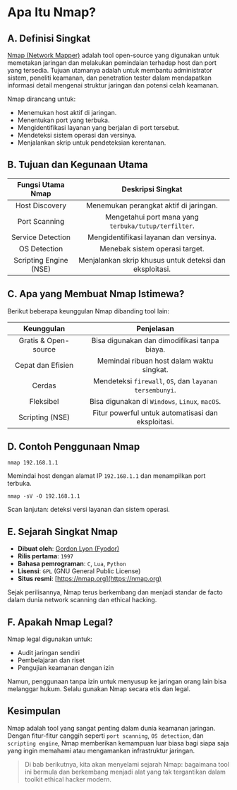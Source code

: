# Apa Itu Nmap?

## A. Definisi Singkat

[Nmap (Network Mapper)](https://nmap.org/) adalah tool open-source yang digunakan untuk memetakan jaringan dan melakukan pemindaian terhadap host dan port yang tersedia. Tujuan utamanya adalah untuk membantu administrator sistem, peneliti keamanan, dan penetration tester dalam mendapatkan informasi detail mengenai struktur jaringan dan potensi celah keamanan.

Nmap dirancang untuk:

- Menemukan host aktif di jaringan.
- Menentukan port yang terbuka.
- Mengidentifikasi layanan yang berjalan di port tersebut.
- Mendeteksi sistem operasi dan versinya.
- Menjalankan skrip untuk pendeteksian kerentanan.

## B. Tujuan dan Kegunaan Utama

| Fungsi Utama Nmap | Deskripsi Singkat | 
|:--:|:--:|
| Host Discovery | Menemukan perangkat aktif di jaringan. |
| Port Scanning	| Mengetahui port mana yang `terbuka/tutup/terfilter`. | 
| Service Detection	| Mengidentifikasi layanan dan versinya. | 
| OS Detection | Menebak sistem operasi target. |
| Scripting Engine (NSE) | Menjalankan skrip khusus untuk deteksi dan eksploitasi. |

## C. Apa yang Membuat Nmap Istimewa?

Berikut beberapa keunggulan Nmap dibanding tool lain:

| Keunggulan | Penjelasan |
|:--:|:--:|
| Gratis & Open-source | Bisa digunakan dan dimodifikasi tanpa biaya. |
| Cepat dan Efisien | Memindai ribuan host dalam waktu singkat. |
| Cerdas | Mendeteksi `firewall`, `OS`, dan `layanan tersembunyi`. |
| Fleksibel | Bisa digunakan di `Windows`, `Linux`, `macOS`. |
| Scripting (NSE) | Fitur powerful untuk automatisasi dan eksploitasi. |

## D. Contoh Penggunaan Nmap

```
nmap 192.168.1.1
```

Memindai host dengan alamat IP `192.168.1.1` dan menampilkan port terbuka.

```
nmap -sV -O 192.168.1.1
```

Scan lanjutan: deteksi versi layanan dan sistem operasi.

## E. Sejarah Singkat Nmap

- **Dibuat oleh**: [Gordon Lyon (Fyodor)](https://en.wikipedia.org/wiki/Gordon_Lyon)
- **Rilis pertama**: `1997`
- **Bahasa pemrograman**: `C`, `Lua`, `Python`
- **Lisensi**: `GPL` (GNU General Public License)
- **Situs resmi**: [https://nmap.org](https://nmap.org)

Sejak perilisannya, Nmap terus berkembang dan menjadi standar de facto dalam dunia network scanning dan ethical hacking.

## F. Apakah Nmap Legal?

Nmap legal digunakan untuk:

- Audit jaringan sendiri
- Pembelajaran dan riset
- Pengujian keamanan dengan izin

Namun, penggunaan tanpa izin untuk menyusup ke jaringan orang lain bisa melanggar hukum. Selalu gunakan Nmap secara etis dan legal.

## Kesimpulan

Nmap adalah tool yang sangat penting dalam dunia keamanan jaringan. Dengan fitur-fitur canggih seperti `port scanning`, `OS detection`, dan `scripting engine`, Nmap memberikan kemampuan luar biasa bagi siapa saja yang ingin memahami atau mengamankan infrastruktur jaringan.

> Di bab berikutnya, kita akan menyelami sejarah Nmap: bagaimana tool ini bermula dan berkembang menjadi alat yang tak tergantikan dalam toolkit ethical hacker modern.
